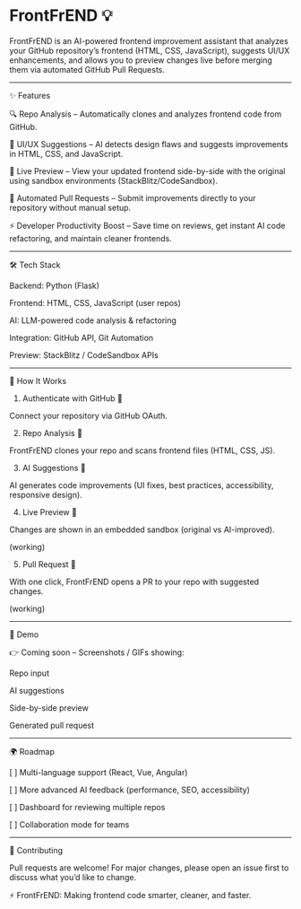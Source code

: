 # FrontFrEND 💡

FrontFrEND is an AI-powered frontend improvement assistant that analyzes your GitHub repository’s frontend (HTML, CSS, JavaScript), suggests UI/UX enhancements, and allows you to preview changes live before merging them via automated GitHub Pull Requests.


---

✨ Features

🔍 Repo Analysis – Automatically clones and analyzes frontend code from GitHub.

🎨 UI/UX Suggestions – AI detects design flaws and suggests improvements in HTML, CSS, and JavaScript.

👀 Live Preview – View your updated frontend side-by-side with the original using sandbox environments (StackBlitz/CodeSandbox).

🤖 Automated Pull Requests – Submit improvements directly to your repository without manual setup.

⚡ Developer Productivity Boost – Save time on reviews, get instant AI code refactoring, and maintain cleaner frontends.



---

🛠️ Tech Stack

Backend: Python (Flask)

Frontend: HTML, CSS, JavaScript (user repos)

AI: LLM-powered code analysis & refactoring

Integration: GitHub API, Git Automation

Preview: StackBlitz / CodeSandbox APIs



---

🚀 How It Works

1. Authenticate with GitHub 🔑

Connect your repository via GitHub OAuth.



2. Repo Analysis 📂

FrontFrEND clones your repo and scans frontend files (HTML, CSS, JS).



3. AI Suggestions 🧠

AI generates code improvements (UI fixes, best practices, accessibility, responsive design).



4. Live Preview 🎥

Changes are shown in an embedded sandbox (original vs AI-improved).

(working)

5. Pull Request 🔀

With one click, FrontFrEND opens a PR to your repo with suggested changes.

(working)



---

📸 Demo

👉 Coming soon – Screenshots / GIFs showing:

Repo input

AI suggestions

Side-by-side preview

Generated pull request

---
🌍 Roadmap

[ ] Multi-language support (React, Vue, Angular)

[ ] More advanced AI feedback (performance, SEO, accessibility)

[ ] Dashboard for reviewing multiple repos

[ ] Collaboration mode for teams

---

🤝 Contributing

Pull requests are welcome! For major changes, please open an issue first to discuss what you’d like to change.

⚡ FrontFrEND: Making frontend code smarter, cleaner, and faster.


